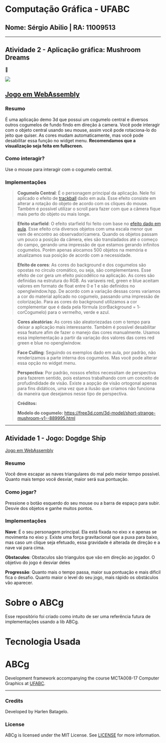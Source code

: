 # Computação Gráfica - UFABC
## Nome: Sérgio Abilio | RA: 11009513

----

## Atividade 2 - Aplicação gráfica: Mushroom Dreams
:mushroom:

![](assets/atividade2.gif)

[<h2>Jogo em WebAssembly</h2>](https://sergioppires.github.io/comp-graph-ufabc/apps/mushroom_dream)

### Resumo
É uma aplicação demo 3d que possui um cogumelo central e diversos outros cogumelos de fundo findo em direção à camera. Você pode interagir com o objeto central usando seu mouse, assim você pode rotaciona-lo do jeito que quiser. As cores mudam automaticamente, mas você pode desabilitar essa função no widget menu. <b> Recomendamos que a visualização seja feita em fullscreen.</b>

### Como interagir?
Use o mouse para interagir com o cogumelo central.

### Implementações

><b>Cogumelo Central</b>: É o personagem principal da aplicação. Nele foi aplicado o efeito de [trackball](https://hbatagelo.github.io/cg/vtrackball1.html) dado em aula. Esse efeito consiste em alterar a rotação do objeto de acordo com os cliques do mouse. Também é possível utilizar o scroll para fazer com que a cãmera fique mais perto do objeto ou mais longe.

><b>Efeito starfield</b>: O efeito starfield foi feito com base no [efeito dado em aula](https://hbatagelo.github.io/cg/starfield.html). Esse efeito cria diversos objetos com uma escala menor que vem de encontro ao observador/camera. Quando os objetos passam um pouco a posição da câmera, eles são transladados até o começo do campo, gerando uma impressão de que estamos gerando infinitos cogumelos. Porém apenas alocamos 500 objetos na memória e atualizamos sua posição de acordo com a necessidade.

><b>Efeito de cores</b>: As cores do background e dos cogumelos são opostas no circulo cromático, ou seja, são complementares. Esse efeito de cor gera um efeito psicodélico na aplicação. As cores são definidas na estrutura do RGB. As variaveis red, green e blue aceitam valores em formato de float entre 0 e 1 e são definidos no openglwindow.hpp. De acordo com a variação dessas cores variamos a cor do material aplicado no cogumelo, passando uma impressão de colorização. Para as cores do background utilizamos a cor complementar que é dada pela fórmula (corBackground = 1- corCogumelo) para o vermelho, verde e azul.

><b>Cores aleatórias</b>: As cores são aleatoriezadas com o tempo para deixar a aplicação mais interessante. Também é possível desabilitar essa feature afim de fazer o manejo das cores manualmente. Usamos essa implementação a partir da variação dos valores das cores red green e blue no openglwindow.

><b>Face Culling</b>: Seguindo os exemplos dado em aula, por padrão, não renderizamos a parte interna dos cogumelos. Mas você pode alterar essa opção no widget menu.

><b>Perspectiva</b>: Por padrão, nossos efeitos necessitam de perspectiva para fazerem sentido, pois estamos trabalhando com um conceito de profudindidade de visão. Existe a aopção de visão ortogonal apenas para fins didáticos, uma vez que a ilusão que criamos não funciona da maneira que desejamos nesse tipo de perspectiva.

><b>Créditos:<p> 
Modelo do cogumelo:</b> https://free3d.com/3d-model/short-strange-mushroom-v1--889995.html

----

## Atividade 1 - Jogo: Dogdge Ship

[Jogo em WebAssembly](https://sergioppires.github.io/comp-graph-ufabc/apps/ship_run)

### Resumo
Você deve escapar as naves triangulares do mal pelo meior tempo possível. Quanto mais tempo você desviar, maior será sua pontuação.

### Como jogar?
Pressione o botão esquerdo do seu mouse ou a barra de espaço para subir. Desvie dos objetos e ganhe muitos pontos.

### Implementações

<b>Nave</b>: É o seu personagem principal. Ela está fixada no eixo x e apenas se movimenta no eixo y. Existe uma força gravitacional que a puxa para baixo, mas caso um clique seja efetuado, essa gravidade é alterada de direção e a nave vai para cima.

<b>Obstaculos</b>: Obstaculos são triangulos que vão em direção ao jogador. O objetivo do jogo é desviar deles

<b>Progressão</b>: Quanto mais o tempo passa, maior sua pontuação e mais dificil fica o desafio. Quanto maior o level do seu jogo, mais rápido os obstáculos vão aparecer.


# Sobre o ABCg
Esse repositório foi criado como intuito de ser uma referência futura de implementações usando a lib ABCg.

# Tecnologia Usada

ABCg
======

Development framework accompanying the course MCTA008-17 Computer Graphics at [UFABC](https://www.ufabc.edu.br/).

----

### Credits

Developed by Harlen Batagelo.

### License

ABCg is licensed under the MIT License. See [LICENSE](https://github.com/hbatagelo/abcg/blob/main/LICENSE) for more information.
